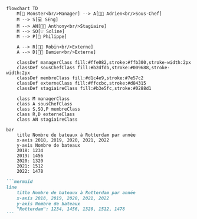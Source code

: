 ```mermaid
flowchart TD
    M[👑 Monster<br/>Manager] --> A[🧑‍💼 Adrien<br/>Sous-Chef]
    M --> S[💻 SEng]
    M --> AN[🧑‍🎓 Anthony<br/>Stagiaire]
    M --> SO[💡 Soline]
    M --> P[🔧 Philippe]

    A --> R[🧑‍🔬 Robin<br/>Externe]
    A --> D[🧑‍🔬 Damien<br/>Externe]

    classDef managerClass fill:#ffe082,stroke:#ffb300,stroke-width:2px
    classDef sousChefClass fill:#b2dfdb,stroke:#009688,stroke-width:2px
    classDef membreClass fill:#d1c4e9,stroke:#7e57c2
    classDef externeClass fill:#ffccbc,stroke:#d84315
    classDef stagiaireClass fill:#b3e5fc,stroke:#0288d1

    class M managerClass
    class A sousChefClass
    class S,SO,P membreClass
    class R,D externeClass
    class AN stagiaireClass
```

```mermaid
bar
    title Nombre de bateaux à Rotterdam par année
    x-axis 2018, 2019, 2020, 2021, 2022
    y-axis Nombre de bateaux
    2018: 1234
    2019: 1456
    2020: 1320
    2021: 1512
    2022: 1478
```

````markdown
```mermaid
line
    title Nombre de bateaux à Rotterdam par année
    x-axis 2018, 2019, 2020, 2021, 2022
    y-axis Nombre de bateaux
    "Rotterdam": 1234, 1456, 1320, 1512, 1478
```
````
